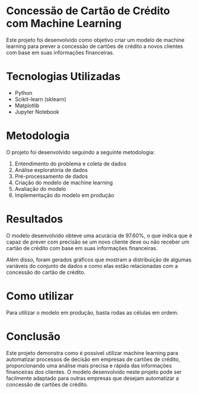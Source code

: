 # Concessão de Cartão de Crédito com Machine Learning
Este projeto foi desenvolvido como objetivo criar um modelo de machine learning para prever a concessão de cartões de crédito a novos clientes com base em suas informações financeiras.

# Tecnologias Utilizadas
- Python
- Scikit-learn (sklearn)
- Matplotlib
- Jupyter Notebook

# Metodologia

O projeto foi desenvolvido seguindo a seguinte metodologia:

1. Entendimento do problema e coleta de dados
2. Análise exploratória de dados
3. Pré-processamento de dados
4. Criação do modelo de machine learning
5. Avaliação do modelo
6. Implementação do modelo em produção

# Resultados

O modelo desenvolvido obteve uma acurácia de 97.60%, o que indica que é capaz de prever com precisão se um novo cliente deve ou não receber um cartão de crédito com base em suas informações financeiras.

Além disso, foram gerados gráficos que mostram a distribuição de algumas variáveis do conjunto de dados e como elas estão relacionadas com a concessão do cartão de crédito.

# Como utilizar

Para utilizar o modelo em produção, basta rodas as células em ordem.

# Conclusão

Este projeto demonstra como é possível utilizar machine learning para automatizar processos de decisão em empresas de cartões de crédito, proporcionando uma análise mais precisa e rápida das informações financeiras dos clientes. O modelo desenvolvido neste projeto pode ser facilmente adaptado para outras empresas que desejam automatizar a concessão de cartões de crédito.
